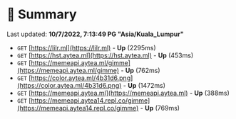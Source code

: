 # 📖 Summary
Last updated: **10/7/2022, 7:13:49 PG "Asia/Kuala_Lumpur"**

- `GET` [https://lilr.ml](https://lilr.ml) - **Up** (2295ms)
- `GET` [https://hst.aytea.ml](https://hst.aytea.ml) - **Up** (453ms)
- `GET` [https://memeapi.aytea.ml/gimme](https://memeapi.aytea.ml/gimme) - **Up** (762ms)
- `GET` [https://color.aytea.ml/4b31d6.png](https://color.aytea.ml/4b31d6.png) - **Up** (1472ms)
- `GET` [https://memeapi.aytea.ml](https://memeapi.aytea.ml) - **Up** (388ms)
- `GET` [https://memeapi.aytea14.repl.co/gimme](https://memeapi.aytea14.repl.co/gimme) - **Up** (769ms)
